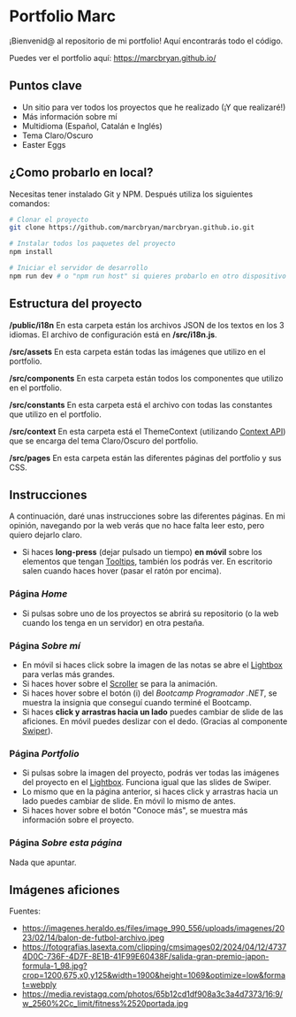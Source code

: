 # Portfolio Marc

¡Bienvenid@ al repositorio de mi portfolio! Aquí encontrarás todo el código.

Puedes ver el portfolio aquí: https://marcbryan.github.io/

## Puntos clave

- Un sitio para ver todos los proyectos que he realizado (¡Y que realizaré!)
- Más información sobre mí
- Multidioma (Español, Catalán e Inglés)
- Tema Claro/Oscuro
- Easter Eggs

## ¿Como probarlo en local?

Necesitas tener instalado Git y NPM. Después utiliza los siguientes comandos:

```sh
# Clonar el proyecto
git clone https://github.com/marcbryan/marcbryan.github.io.git

# Instalar todos los paquetes del proyecto
npm install

# Iniciar el servidor de desarrollo
npm run dev # o "npm run host" si quieres probarlo en otro dispositivo
```

## Estructura del proyecto

**/public/i18n** En esta carpeta están los archivos JSON de los textos en los 3 idiomas. El archivo de configuración está en **/src/i18n.js**.

**/src/assets** En esta carpeta están todas las imágenes que utilizo en el portfolio.

**/src/components** En esta carpeta están todos los componentes que utilizo en el portfolio.

**/src/constants** En esta carpeta está el archivo con todas las constantes que utilizo en el portfolio.

**/src/context** En esta carpeta está el ThemeContext (utilizando [Context API](https://react.dev/reference/react/createContext)) que se encarga del tema Claro/Oscuro del portfolio.

**/src/pages** En esta carpeta están las diferentes páginas del portfolio y sus CSS.

## Instrucciones

A continuación, daré unas instrucciones sobre las diferentes páginas. En mi opinión, navegando por la web verás que no hace falta leer esto, pero quiero dejarlo claro.

- Si haces **long-press** (dejar pulsado un tiempo) **en móvil** sobre los elementos que tengan [Tooltips](https://mui.com/material-ui/react-tooltip/), también los podrás ver.
En escritorio salen cuando haces hover (pasar el ratón por encima).

### Página *Home*

- Si pulsas sobre uno de los proyectos se abrirá su repositorio (o la web cuando los tenga en un servidor) en otra pestaña.

### Página *Sobre mí*

- En móvil si haces click sobre la imagen de las notas se abre el [Lightbox](https://yet-another-react-lightbox.com/) para verlas más grandes.
- Si haces hover sobre el [Scroller](https://www.youtube.com/watch?v=iLmBy-HKIAw) se para la animación.
- Si haces hover sobre el botón (i) del *Bootcamp Programador .NET*, se muestra la insignia que conseguí cuando terminé el Bootcamp.
- Si haces **click y arrastras hacia un lado** puedes cambiar de slide de las aficiones. En móvil puedes deslizar con el dedo. (Gracias al componente [Swiper](https://swiperjs.com/)).

### Página *Portfolio*

- Si pulsas sobre la imagen del proyecto, podrás ver todas las imágenes del proyecto en el [Lightbox](https://yet-another-react-lightbox.com/). Funciona igual que las slides de Swiper. 
- Lo mismo que en la página anterior, si haces click y arrastras hacia un lado puedes cambiar de slide. En móvil lo mismo de antes.
- Si haces hover sobre el botón "Conoce más", se muestra más información sobre el proyecto.

### Página *Sobre esta página*

Nada que apuntar.

## Imágenes aficiones

Fuentes:

- https://imagenes.heraldo.es/files/image_990_556/uploads/imagenes/2023/02/14/balon-de-futbol-archivo.jpeg
- https://fotografias.lasexta.com/clipping/cmsimages02/2024/04/12/47374D0C-736F-4D7F-8E1B-41F99E60438F/salida-gran-premio-japon-formula-1_98.jpg?crop=1200,675,x0,y125&width=1900&height=1069&optimize=low&format=webply
- https://media.revistagq.com/photos/65b12cd1df908a3c3a4d7373/16:9/w_2560%2Cc_limit/fitness%2520portada.jpg
